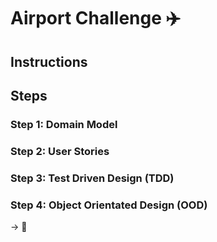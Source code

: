 # Airport Challenge :airplane:

## Instructions

## Steps

### Step 1: Domain Model

### Step 2: User Stories

### Step 3: Test Driven Design (TDD)

### Step 4: Object Orientated Design (OOD)

-> :banana:


